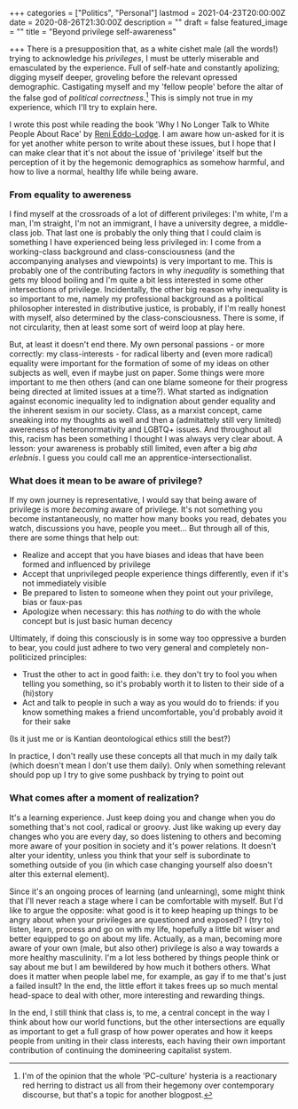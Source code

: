 +++
categories = ["Politics", "Personal"]
lastmod = 2021-04-23T20:00:00Z
date = 2020-08-26T21:30:00Z
description = ""
draft = false
featured_image = ""
title = "Beyond privilege self-awareness"

+++
There is a presupposition that, as a white cishet male (all the words!) trying to acknowledge his *privileges*, I must be utterly miserable and emasculated by the experience. Full of self-hate and constantly apolizing; digging myself deeper, groveling before the relevant opressed demographic. Castigating myself and my 'fellow people' before the altar of the false god of *political correctness*.[^*] This is simply not true in my experience, which I'll try to explain here.

<!--more-->

I wrote this post while reading the book 'Why I No Longer Talk to White People About Race' by [Reni Eddo-Lodge](https://en.wikipedia.org/wiki/Reni_Eddo-Lodge). I am aware how un-asked for it is for yet another white person to write about these issues, but I hope that I can make clear that it's not about the issue of 'privilege' itself but the perception of it by the hegemonic demographics as somehow harmful, and how to live a normal, healthy life while being aware.

### From equality to awereness
I find myself at the crossroads of a lot of different privileges: I'm white, I'm a man, I'm straight, I'm not an immigrant, I have a university degree, a middle-class job. That last one is probably the only thing that I could claim is something I have experienced being less privileged in: I come from a working-class background and class-consciousness (and the accompanying analyses and viewpoints) is very important to me. This is probably one of the contributing factors in why *inequality* is something that gets my blood boiling and I'm quite a bit less interested in some other intersections of privilege. Incidentally, the other big reason why inequality is so important to me, namely my professional background as a political philosopher interested in distributive justice, is probably, if I'm really honest with myself, also determined by the class-consciousness. There is some, if not circularity, then at least some sort of weird loop at play here.

But, at least it doesn't end there. My own personal passions - or more correctly: my class-interests - for radical liberty and (even more radical) equality were important for the formation of some of my ideas on other subjects as well, even if maybe just on paper. Some things were more important to me then others (and can one blame someone for their progress being directed at limited issues at a time?). What started as indignation against economic inequality led to indignation about gender equality and the inherent sexism in our society. Class, as a marxist concept, came sneaking into my thoughts as well and then a (admitattely still very limited) awereness of heteronormativity and LGBTQ+ issues. And throughout all this, racism has been something I thought I was always very clear about. A lesson: your awareness is probably still limited, even after a big *aha erlebnis*. I guess you could call me an apprentice-intersectionalist.

### What does it mean to be aware of privilege?
If my own journey is representative, I would say that being aware of privilege is more *becoming* aware of privilege. It's not something you become instantaneously, no matter how many books you read, debates you watch, discussions you have, people you meet... But through all of this, there are some things that help out:

* Realize and accept that you have biases and ideas that have been formed and influenced by privilege
* Accept that unprivileged people experience things differently, even if it's not immediately visible
* Be prepared to listen to someone when they point out your privilege, bias or faux-pas
* Apologize when necessary: this has *nothing* to do with the whole concept but is just basic human decency

Ultimately, if doing this consciously is in some way too oppressive a burden to bear, you could just adhere to two very general and completely non-politicized principles:

* Trust the other to act in good faith: i.e. they don't try to fool you when telling you something, so it's probably worth it to listen to their side of a (hi)story
* Act and talk to people in such a way as you would do to friends: if you know something makes a friend uncomfortable, you'd probably avoid it for their sake

(Is it just me or is Kantian deontological ethics still the best?)

In practice, I don't really use these concepts all that much in my daily talk (which doesn't mean I don't use them daily). Only when something relevant should pop up I try to give some pushback by trying to point out 

### What comes after a moment of realization?
It's a learning experience. Just keep doing you and change when you do something that's not cool, radical or groovy. Just like waking up every day changes who you are every day, so does listening to others and becoming more aware of your position in society and it's power relations. It doesn't alter your identity, unless you think that your self is subordinate to something outside of you (in which case changing yourself also doesn't alter this external element).

Since it's an ongoing proces of learning (and unlearning), some might think that I'll never reach a stage where I can be comfortable with myself. But I'd like to argue the opposite: what good is it to keep heaping up things to be angry about when your privileges are questioned and exposed? I (try to) listen, learn, process and go on with my life, hopefully a little bit wiser and better equipped to go on about my life. Actually, as a man, becoming more aware of your own (male, but also other) privilege is also a way towards a more healthy masculinity. I'm a lot less bothered by things people think or say about me but I am bewildered by how much it bothers others. What does it matter when people label me, for example, as gay if to me that's just a failed insult? In the end, the little effort it takes frees up so much mental head-space to deal with other, more interesting and rewarding things.

In the end, I still think that class is, to me, a central concept in the way I think about how our world functions, but the other intersections are equally as important to get a full grasp of how power operates and how it keeps people from uniting in their class interests, each having their own important contribution of continuing the domineering capitalist system.

[^*]: I'm of the opinion that the whole 'PC-culture' hysteria is a reactionary red herring to distract us all from their hegemony over contemporary discourse, but that's a topic for another blogpost.
